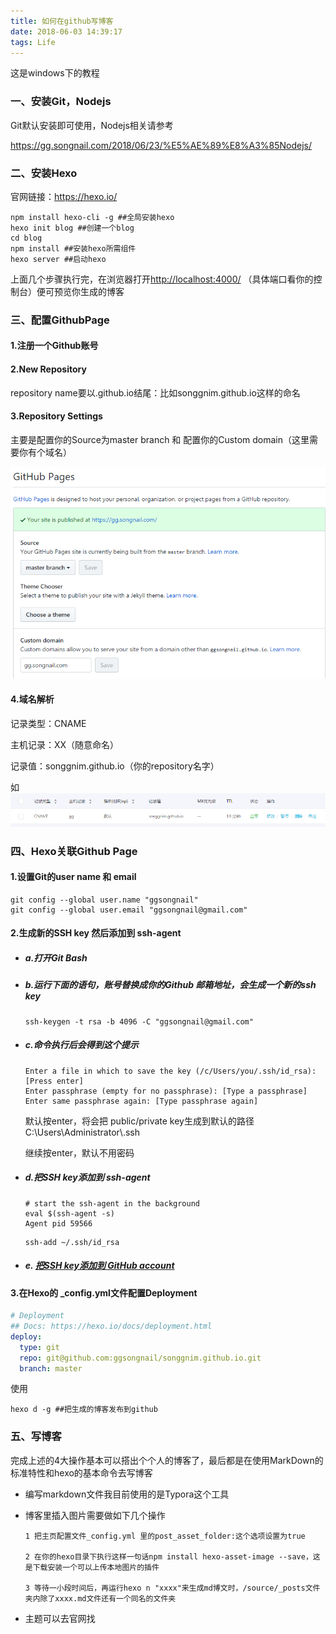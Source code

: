 ```yaml
---
title: 如何在github写博客
date: 2018-06-03 14:39:17
tags: Life
---
```


这是windows下的教程

### 一、安装Git，Nodejs

Git默认安装即可使用，Nodejs相关请参考

https://gg.songnail.com/2018/06/23/%E5%AE%89%E8%A3%85Nodejs/

### 二、安装Hexo

官网链接：https://hexo.io/

```shell
npm install hexo-cli -g ##全局安装hexo
hexo init blog ##创建一个blog
cd blog
npm install ##安装hexo所需组件
hexo server ##启动hexo
```

上面几个步骤执行完，在浏览器打开<http://localhost:4000/> （具体端口看你的控制台）便可预览你生成的博客

### 三、配置GithubPage

#### 1.注册一个Github账号

#### 2.New Repository

repository name要以.github.io结尾：比如songgnim.github.io这样的命名

#### 3.Repository Settings

主要是配置你的Source为master branch 和 配置你的Custom domain（这里需要你有个域名）

![1529728153994](如何在github上写博客\1529728153994.png)

#### 4.域名解析

记录类型：CNAME

主机记录：XX（随意命名）

记录值：songgnim.github.io（你的repository名字）

如![1529728073411](如何在github上写博客\1529728073411.png)



### 四、Hexo关联Github Page

#### 1.设置Git的user name 和 email

``` shell
git config --global user.name "ggsongnail"
git config --global user.email "ggsongnail@gmail.com"
```

#### 2.生成新的SSH key 然后添加到 ssh-agent

- ##### a.打开Git Bash

- ##### b.运行下面的语句，账号替换成你的Github 邮箱地址，会生成一个新的ssh key

  ```shell
  ssh-keygen -t rsa -b 4096 -C "ggsongnail@gmail.com"
  ```

- ##### c.命令执行后会得到这个提示

  ```shell
  Enter a file in which to save the key (/c/Users/you/.ssh/id_rsa):[Press enter]
  Enter passphrase (empty for no passphrase): [Type a passphrase]
  Enter same passphrase again: [Type passphrase again]
  ```

  默认按enter，将会把 public/private key生成到默认的路径C:\Users\Administrator\\.ssh

  继续按enter，默认不用密码

- ##### d.把SSH key添加到 ssh-agent

  ```shell
  # start the ssh-agent in the background
  eval $(ssh-agent -s)
  Agent pid 59566
  ```

  ```shell
  ssh-add ~/.ssh/id_rsa
  ```

- ##### e. [把SSH key添加到 GitHub account](https://help.github.com/articles/adding-a-new-ssh-key-to-your-github-account/)

#### 3.在Hexo的 _config.yml文件配置Deployment

```yaml
# Deployment
## Docs: https://hexo.io/docs/deployment.html
deploy:
  type: git
  repo: git@github.com:ggsongnail/songgnim.github.io.git
  branch: master
```

使用

```shell
hexo d -g ##把生成的博客发布到github
```

### 五、写博客

完成上述的4大操作基本可以搭出个个人的博客了，最后都是在使用MarkDown的标准特性和hexo的基本命令去写博客

- 编写markdown文件我目前使用的是Typora这个工具

- 博客里插入图片需要做如下几个操作

  ```embeddedjs
  1 把主页配置文件_config.yml 里的post_asset_folder:这个选项设置为true
  
  2 在你的hexo目录下执行这样一句话npm install hexo-asset-image --save，这是下载安装一个可以上传本地图片的插件
  
  3 等待一小段时间后，再运行hexo n "xxxx"来生成md博文时，/source/_posts文件夹内除了xxxx.md文件还有一个同名的文件夹
  ```

- 主题可以去官网找

